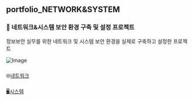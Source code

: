 ## portfolio_NETWORK&SYSTEM

### 📌 네트워크&시스템 보안 환경 구축 및 설정 프로젝트
정보보안 실무를 위한 네트워크 및 시스템 보안 환경을 실제로 구축하고 설정한 프로젝트



![Image](https://github.com/user-attachments/assets/8fd405bb-8c68-4e3f-9006-28bf3a4fff70)


###
🌐[네트워크](https://github.com/Jung2023/portfolio_NETWORK-SYSTEM/blob/main/network.md)

###
🖥[시스템](https://github.com/Jung2023/portfolio_NETWORK-SYSTEM/blob/main/system.md)
